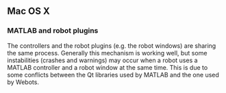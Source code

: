 ## Mac OS X

### MATLAB and robot plugins

The controllers and the robot plugins (e.g. the robot windows) are sharing the
same process. Generally this mechanism is working well, but some instabilities
(crashes and warnings) may occur when a robot uses a MATLAB controller and a
robot window at the same time. This is due to some conflicts between the Qt
libraries used by MATLAB and the one used by Webots.
